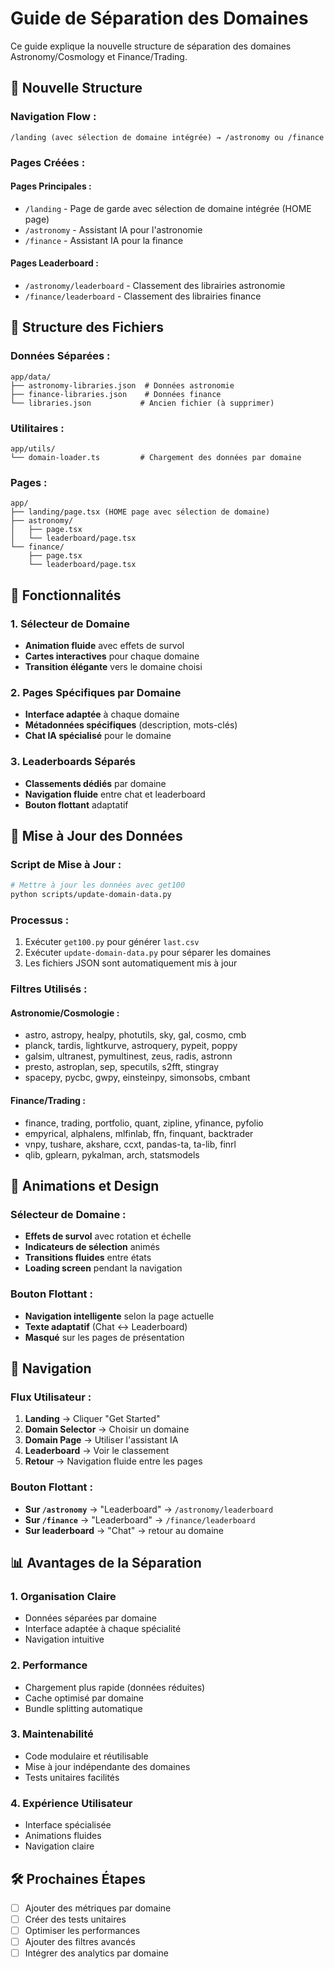 # Guide de Séparation des Domaines

Ce guide explique la nouvelle structure de séparation des domaines Astronomy/Cosmology et Finance/Trading.

## 🎯 **Nouvelle Structure**

### **Navigation Flow :**
```
/landing (avec sélection de domaine intégrée) → /astronomy ou /finance
```

### **Pages Créées :**

#### **Pages Principales :**
- `/landing` - Page de garde avec sélection de domaine intégrée (HOME page)
- `/astronomy` - Assistant IA pour l'astronomie
- `/finance` - Assistant IA pour la finance

#### **Pages Leaderboard :**
- `/astronomy/leaderboard` - Classement des librairies astronomie
- `/finance/leaderboard` - Classement des librairies finance

## 📁 **Structure des Fichiers**

### **Données Séparées :**
```
app/data/
├── astronomy-libraries.json  # Données astronomie
├── finance-libraries.json    # Données finance
└── libraries.json           # Ancien fichier (à supprimer)
```

### **Utilitaires :**
```
app/utils/
└── domain-loader.ts         # Chargement des données par domaine
```

### **Pages :**
```
app/
├── landing/page.tsx (HOME page avec sélection de domaine)
├── astronomy/
│   ├── page.tsx
│   └── leaderboard/page.tsx
└── finance/
    ├── page.tsx
    └── leaderboard/page.tsx
```

## 🚀 **Fonctionnalités**

### **1. Sélecteur de Domaine**
- **Animation fluide** avec effets de survol
- **Cartes interactives** pour chaque domaine
- **Transition élégante** vers le domaine choisi

### **2. Pages Spécifiques par Domaine**
- **Interface adaptée** à chaque domaine
- **Métadonnées spécifiques** (description, mots-clés)
- **Chat IA spécialisé** pour le domaine

### **3. Leaderboards Séparés**
- **Classements dédiés** par domaine
- **Navigation fluide** entre chat et leaderboard
- **Bouton flottant** adaptatif

## 🔧 **Mise à Jour des Données**

### **Script de Mise à Jour :**
```bash
# Mettre à jour les données avec get100
python scripts/update-domain-data.py
```

### **Processus :**
1. Exécuter `get100.py` pour générer `last.csv`
2. Exécuter `update-domain-data.py` pour séparer les domaines
3. Les fichiers JSON sont automatiquement mis à jour

### **Filtres Utilisés :**

#### **Astronomie/Cosmologie :**
- astro, astropy, healpy, photutils, sky, gal, cosmo, cmb
- planck, tardis, lightkurve, astroquery, pypeit, poppy
- galsim, ultranest, pymultinest, zeus, radis, astronn
- presto, astroplan, sep, specutils, s2fft, stingray
- spacepy, pycbc, gwpy, einsteinpy, simonsobs, cmbant

#### **Finance/Trading :**
- finance, trading, portfolio, quant, zipline, yfinance, pyfolio
- empyrical, alphalens, mlfinlab, ffn, finquant, backtrader
- vnpy, tushare, akshare, ccxt, pandas-ta, ta-lib, finrl
- qlib, gplearn, pykalman, arch, statsmodels

## 🎨 **Animations et Design**

### **Sélecteur de Domaine :**
- **Effets de survol** avec rotation et échelle
- **Indicateurs de sélection** animés
- **Transitions fluides** entre états
- **Loading screen** pendant la navigation

### **Bouton Flottant :**
- **Navigation intelligente** selon la page actuelle
- **Texte adaptatif** (Chat ↔ Leaderboard)
- **Masqué** sur les pages de présentation

## 🔄 **Navigation**

### **Flux Utilisateur :**
1. **Landing** → Cliquer "Get Started"
2. **Domain Selector** → Choisir un domaine
3. **Domain Page** → Utiliser l'assistant IA
4. **Leaderboard** → Voir le classement
5. **Retour** → Navigation fluide entre les pages

### **Bouton Flottant :**
- **Sur `/astronomy`** → "Leaderboard" → `/astronomy/leaderboard`
- **Sur `/finance`** → "Leaderboard" → `/finance/leaderboard`
- **Sur leaderboard** → "Chat" → retour au domaine

## 📊 **Avantages de la Séparation**

### **1. Organisation Claire**
- Données séparées par domaine
- Interface adaptée à chaque spécialité
- Navigation intuitive

### **2. Performance**
- Chargement plus rapide (données réduites)
- Cache optimisé par domaine
- Bundle splitting automatique

### **3. Maintenabilité**
- Code modulaire et réutilisable
- Mise à jour indépendante des domaines
- Tests unitaires facilités

### **4. Expérience Utilisateur**
- Interface spécialisée
- Animations fluides
- Navigation claire

## 🛠 **Prochaines Étapes**

- [ ] Ajouter des métriques par domaine
- [ ] Créer des tests unitaires
- [ ] Optimiser les performances
- [ ] Ajouter des filtres avancés
- [ ] Intégrer des analytics par domaine 